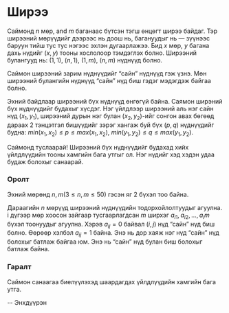 Ширээ
=====
Саймонд $n$ мөр, and $m$ баганаас бүтсэн тэгш өнцөгт ширээ байдаг. Тэр ширээний
мөрүүдийг дээрээс нь доош нь, багануудыг нь — зүүнээс баруун тийш тус тус нэгээс
эхлэн дугаарлажээ. Бид $х$ мөр, $у$ багана дахь нүдийг ($x,y$) тооны хослолоор
тэмдэглэх болно. Ширээний булангууд нь: ($1,1$), ($n,1$), ($1,m$), ($n,m$)
нүднүүд болно.

Саймон ширээний зарим нүднүүдийг “сайн” нүднүүд гэж үзнэ. Мөн ширээний булангийн
нүднүүд “сайн” нүд биш гэдэг мэдэгдэж байгаа болно.

Эхний байдлаар ширээний бүх нүднүүд өнгөгүй байна. Саямон ширэний бүх нүднүүдийг
будахыг хүсдэг. Нэг үйлдлээр ширээний аль нэг сайн нүд ($x_1,y_1$), ширээний
дурын нэг булан ($x_2,y_2$)-ийг сонгон авах бөгөөд дараах 2 тэнцэтгэл бишүүдийг
зэрэг хангаж буй бүх ($p,q$) нүднүүдийг будна:
$min(x_1, x_2) ≤ p ≤ max(x_1, x_2)$, $min(y_1, y_2) ≤ q ≤ max(y_1, y_2)$.

Саймонд туслаарай! Ширээний бүх нүднүүдийг будахад хийх үйлдлүүдийн тооны
хамгийн бага утгыг ол. Нэг нүдийг хэд хэдэн удаа будаж болохыг санаарай.


### Оролт
Эхний мөрөнд $n, m (3 ≤ n, m ≤ 50)$ гэсэн яг 2 бүхэл тоо байна.

Дараагийн $n$ мөрүүд ширээний нүднүүдийн тодорхойлолтуудыг агуулна. i дүгээр мөр
хоосон зайгаар тусгаарлагдсан $m$ ширхэг $a_{i1}$, $a_{i2}$, ..., $a_im$ бүхэл тоонуудыг
агуулна. Хэрэв $a_{ij} = 0$ байвал ($i, j$) нүд “сайн” нүд биш болно. Өөрөөр хэлбэл $a_{ij} = 1$
байна. Энэ нь дор хаяж нэг нүд “сайн” нүд болохыг батлаж байгаа юм. Энэ нь
“сайн” нүд булан биш болохыг батлаж байна.


### Гаралт
Саймон санаагаа биелүүлэхэд шаардагдах үйлдлүүдийн хамгийн бага утга.

-- Энхдүүрэн
